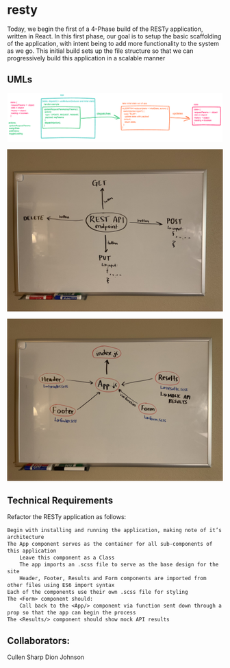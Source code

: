 # resty

Today, we begin the first of a 4-Phase build of the RESTy application, written in React. In this first phase, our goal is to setup the basic scaffolding of the application, with intent being to add more functionality to the system as we go. This initial build sets up the file structure so that we can progressively build this application in a scalable manner

## UMLs

![whiteboard](assets/reduceUML.png)

![whiteboard1](assets/lab26.2.jpg)

![whiteboard2](assets/lab26.jpg)

## Technical Requirements

Refactor the RESTy application as follows:

    Begin with installing and running the application, making note of it’s architecture
    The App component serves as the container for all sub-components of this application
        Leave this component as a Class
        The app imports an .scss file to serve as the base design for the site
        Header, Footer, Results and Form components are imported from other files using ES6 import syntax
    Each of the components use their own .scss file for styling
    The <Form> component should:
        Call back to the <App/> component via function sent down through a prop so that the app can begin the process
    The <Results/> component should show mock API results

## Collaborators:

Cullen Sharp
Dion Johnson